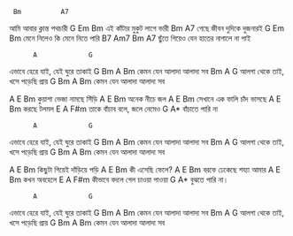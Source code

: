 
     Bm          A7
আমি আবার ক্লান্ত পথচারী
    G     Em      Bm
এই কাঁটার মুকুট লাগে ভারী
     Bm           A7
গেছে জীবন দুদিকে দুজনারই
     G       Em        Bm
মেনে নিলেও কি মেনে নিতে পারি
B7           Am7    Bm      A7
ছুঁতে গিয়েও যেন হাতের নাগালে না পাই
 
          A             G
এভাবে হেরে যাই, যেই ঘুরে তাকাই
G        Bm    A      Bm
কেমন যেন আলাদা আলাদা সব
Bm         A             G
আলগা থেকে তাই, খসে পড়েছি প্রায়
G        Bm    A      Bm
কেমন যেন আলাদা আলাদা সব
  
A     E    Bm
কুয়াশা ভেজা নামছে সিঁড়ি
A     E   Bm
অনেক নীচে জল
A     E        Bm
সেখানে এক ফালি চাঁদ ভাসছে
A    E  Bm
করছে টলমল
      E       A        F#m
তাকে বাঁচাব বলে, জলে নেমেও 
 G        A*
বাঁচাতে পারি না
 
          A             G
এভাবে হেরে যাই, যেই ঘুরে তাকাই
G        Bm    A      Bm
কেমন যেন আলাদা আলাদা সব
Bm         A             G
আলগা থেকে তাই, খসে পড়েছি প্রায়
G        Bm    A      Bm
কেমন যেন আলাদা আলাদা সব
 
A     E    Bm
কিছুটা গিয়েই দাঁড়িয়ে পড়ি
A     E    Bm
কী এসেছি ফেলে?
A     E     Bm
বরফে ঢেকেছে শয্যা আমার
A     E  Bm
কখন অবহেলে
      E        A       F#m
কীভাবে বদলে গেল চাওয়া পাওয়া 
 G       A*
বুঝতে পারি না।
 
          A             G
এভাবে হেরে যাই, যেই ঘুরে তাকাই
G        Bm    A      Bm
কেমন যেন আলাদা আলাদা সব
Bm         A             G
আলগা থেকে তাই, খসে পড়েছি প্রায়
G        Bm    A      Bm
কেমন যেন আলাদা আলাদা সব
